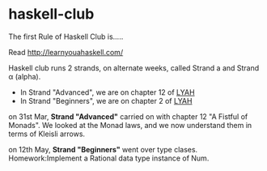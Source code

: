 haskell-club
============

The first Rule of Haskell Club is.....

Read http://learnyouahaskell.com/

Haskell club runs 2 strands, on alternate weeks, called Strand a and Strand α (alpha).  
 - In Strand "Advanced", we are on chapter 12 of [LYAH](http://learnyouahaskell.com/)
 - In Strand "Beginners", we are on chapter 2 of [LYAH](http://learnyouahaskell.com/)

on 31st Mar, **Strand "Advanced"** carried on with chapter 12 "A Fistful of Monads".  We looked at the Monad laws, and we now understand them in terms of Kleisli arrows.

on 12th May, **Strand "Beginners"** went over type clases. Homework:Implement a Rational data type instance of Num.



